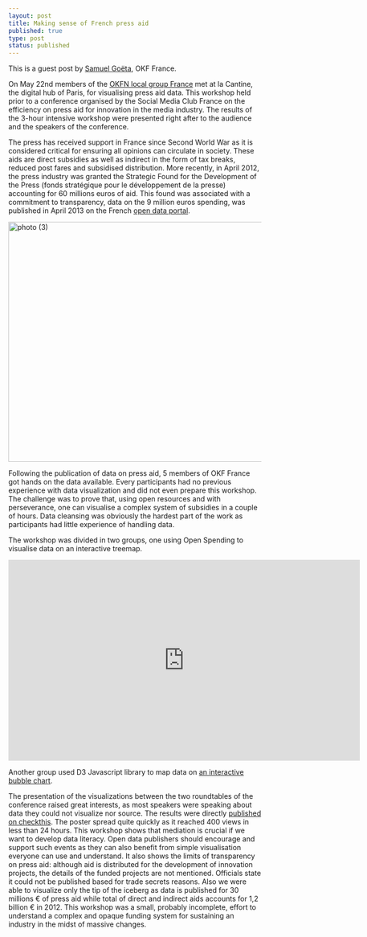 ```yaml
---
layout: post
title: Making sense of French press aid
published: true
type: post
status: published
---
```


This is a guest post by [Samuel Goëta](https://twitter.com/samgoeta), OKF France.

On May 22nd members of the [OKFN local group France](http://fr.okfn.org/) met at la Cantine, the digital hub of Paris, for visualising press aid data. This workshop held prior to a conference organised by the Social Media Club France on the efficiency on press aid for innovation in the media industry. The results of the 3-hour intensive workshop were presented right after to the audience and the speakers of the conference.

The press has received support in France since Second World War as it is considered critical for ensuring all opinions can circulate in society. These aids are direct subsidies as well as indirect in the form of tax breaks, reduced post fares and subsidised distribution. More recently, in April 2012, the press industry was granted the Strategic Found for the Development of the Press (fonds stratégique pour le développement de la presse) accounting for 60 millions euros of aid. This found was associated with a commitment to transparency, data on the 9 million euros spending, was published in April 2013 on the French [open data portal](http://data.gouv.fr).

<a href="http://www.flickr.com/photos/94746900@N06/8916665396/" title="photo (3) by anderspedersenOKF, on Flickr"><img src="http://farm6.staticflickr.com/5444/8916665396_25f7da44ca_o.jpg" width="640" height="478" alt="photo (3)"></a>

Following the publication of data on press aid, 5 members of OKF France got hands on the data available. Every participants had no previous experience with data visualization and did not even prepare this workshop. The challenge was to prove that, using open resources and with perseverance, one can visualise a complex system of subsidies in a couple of hours. Data cleansing was obviously the hardest part of the work as participants had little experience of handling data.

The workshop was divided in two groups, one using Open Spending to visualise data on an interactive treemap.

<iframe width='700' height='400' src='http://openspending.org/aidespresse3/embed?widget=treemap&state=%7B%22drilldowns%22%3A%5B%22Division%22%2C%22Nom_unique%22%5D%2C%22year%22%3A2012%2C%22cuts%22%3A%7B%7D%7D&width=700&height=400' frameborder='0'></iframe>

Another group used D3 Javascript library to map data on [an interactive bubble chart](http://okf.s3-website-eu-west-1.amazonaws.com/aidesalapresse/).

The presentation of the visualizations between the two roundtables of the conference raised great interests, as most speakers were speaking about data they could not visualize nor source. The results were directly [published on checkthis](http://checkthis.com/y2ci). The poster spread quite quickly as it reached 400 views in less than 24 hours. This workshop shows that mediation is crucial if we want to develop data literacy. Open data publishers should encourage and support such events as they can also benefit from simple visualisation everyone can use and understand. It also shows the limits of transparency on press aid: although aid is distributed for the development of innovation projects, the details of the funded projects are not mentioned. Officials state it could not be published based for trade secrets reasons. Also we were able to visualize only the tip of the iceberg as data is published for 30 millions € of press aid while total of direct and indirect aids accounts for 1,2 billion € in 2012. This workshop was a small, probably incomplete, effort to understand a complex and opaque funding system for sustaining an industry in the midst of massive changes.
